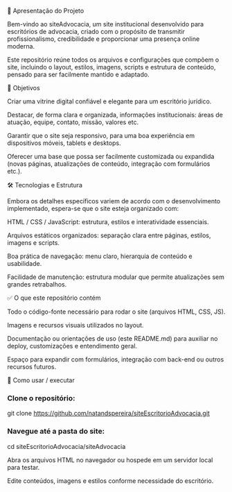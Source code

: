📄 Apresentação do Projeto

Bem-vindo ao siteAdvocacia, um site institucional desenvolvido para escritórios de advocacia, criado com o propósito de transmitir profissionalismo, credibilidade e proporcionar uma presença online moderna.

Este repositório reúne todos os arquivos e configurações que compõem o site, incluindo o layout, estilos, imagens, scripts e estrutura de conteúdo, pensado para ser facilmente mantido e adaptado.

🎯 Objetivos

Criar uma vitrine digital confiável e elegante para um escritório jurídico.

Destacar, de forma clara e organizada, informações institucionais: áreas de atuação, equipe, contato, missão, valores etc.

Garantir que o site seja responsivo, para uma boa experiência em dispositivos móveis, tablets e desktops.

Oferecer uma base que possa ser facilmente customizada ou expandida (novas páginas, atualizações de conteúdo, integração com formulários etc.).

🛠 Tecnologias e Estrutura

Embora os detalhes específicos variem de acordo com o desenvolvimento implementado, espera-se que o site esteja organizado com:

HTML / CSS / JavaScript: estrutura, estilos e interatividade essenciais.

Arquivos estáticos organizados: separação clara entre páginas, estilos, imagens e scripts.

Boa prática de navegação: menu claro, hierarquia de conteúdo e usabilidade.

Facilidade de manutenção: estrutura modular que permite atualizações sem grandes retrabalhos.

✅ O que este repositório contém

Todo o código-fonte necessário para rodar o site (arquivos HTML, CSS, JS).

Imagens e recursos visuais utilizados no layout.

Documentação ou orientações de uso (este README.md) para auxiliar no deploy, customizações e entendimento geral.

Espaço para expandir com formulários, integração com back-end ou outros recursos futuros.

🚀 Como usar / executar

### Clone o repositório:

git clone https://github.com/natandspereira/siteEscritorioAdvocacia.git

### Navegue até a pasta do site:

cd siteEscritorioAdvocacia/siteAdvocacia

Abra os arquivos HTML no navegador ou hospede em um servidor local para testar.

Edite conteúdos, imagens e estilos conforme necessidade do escritório.
